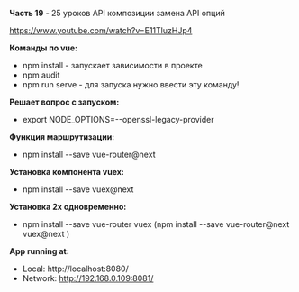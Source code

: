 **Часть 19** - 25 уроков API композиции замена API опций

https://www.youtube.com/watch?v=E11TluzHJp4


**Команды по vue:**
- npm install	- запускает зависимости в проекте
- npm audit
- npm run serve	- для запуска нужно ввести эту команду!

**Решает вопрос с запуском:**
- export NODE_OPTIONS=--openssl-legacy-provider

**Функция маршрутизации:**
- npm install --save vue-router@next

**Установка компонента vuex:**
- npm install --save vuex@next

**Установка 2х одновременно:**
- npm install --save vue-router vuex   (npm install --save vue-router@next vuex@next )


**App running at:**
- Local:   http://localhost:8080/
- Network: http://192.168.0.109:8081/

